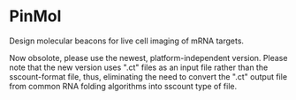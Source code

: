 # PinMol
Design molecular beacons for live cell imaging of mRNA targets.

Now obsolote, please use the newest, platform-independent version. Please note that the new version uses ".ct" files as an input file rather than the sscount-format file, thus, eliminating the need to convert the ".ct" output file from common RNA folding algorithms into sscount type of file.
